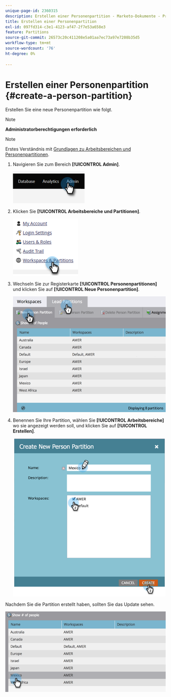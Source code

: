 ```yaml
---
unique-page-id: 2360315
description: Erstellen einer Personenpartition - Marketo-Dokumente - Produktdokumentation
title: Erstellen einer Personenpartition
exl-id: 097fd314-c3e1-4123-af47-2f7e53a658e3
feature: Partitions
source-git-commit: 26573c20c411208e5a01aa7ec73a97e7208b35d5
workflow-type: tm+mt
source-wordcount: '76'
ht-degree: 0%

---
```


# Erstellen einer Personenpartition {#create-a-person-partition}

Erstellen Sie eine neue Personenpartition wie folgt.

>[!NOTE]
>
>**Administratorberechtigungen erforderlich**

>[!NOTE]
>
>Erstes Verständnis mit [Grundlagen zu Arbeitsbereichen und Personenpartitionen](/help/marketo/product-docs/administration/workspaces-and-person-partitions/understanding-workspaces-and-person-partitions.md).

1. Navigieren Sie zum Bereich **[!UICONTROL Admin]**.

   ![](assets/create-a-person-partition-1.png)

1. Klicken Sie **[!UICONTROL Arbeitsbereiche und Partitionen]**.

   ![](assets/create-a-person-partition-2.png)

1. Wechseln Sie zur Registerkarte **[!UICONTROL Personenpartitionen]** und klicken Sie auf **[!UICONTROL Neue Personenpartition]**.

   ![](assets/create-a-person-partition-3.png)

1. Benennen Sie Ihre Partition, wählen Sie **[!UICONTROL Arbeitsbereiche]** wo sie angezeigt werden soll, und klicken Sie auf **[!UICONTROL Erstellen]**.

   ![](assets/create-a-person-partition-4.png)

Nachdem Sie die Partition erstellt haben, sollten Sie das Update sehen.

![](assets/create-a-person-partition-5.png)

